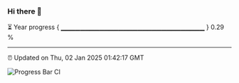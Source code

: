 ### Hi there 👋

⏳ Year progress { ▁▁▁▁▁▁▁▁▁▁▁▁▁▁▁▁▁▁▁▁▁▁▁▁▁▁▁▁▁▁ } 0.29 %

---

⏰ Updated on Thu, 02 Jan 2025 01:42:17 GMT

![Progress Bar CI](https://github.com/ZhaoGui/ZhaoGui/workflows/Progress%20Bar%20CI/badge.svg)
